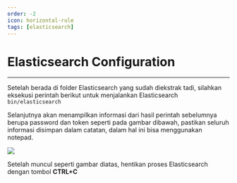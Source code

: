 ```yaml
---
order: -2
icon: horizontal-rule
tags: [elasticsearch]
---
```

# Elasticsearch Configuration
---

Setelah berada di folder Elasticsearch yang sudah diekstrak tadi, silahkan eksekusi perintah berikut untuk menjalankan Elasticsearch
```bin/elasticsearch```

Selanjutnya akan menampilkan informasi dari hasil perintah sebelumnya berupa password dan token seperti pada gambar dibawah, pastikan seluruh informasi disimpan dalam catatan, dalam hal ini bisa menggunakan notepad.

![](../static/images/4.png)

Setelah muncul seperti gambar diatas, hentikan proses Elasticsearch dengan tombol **CTRL+C**